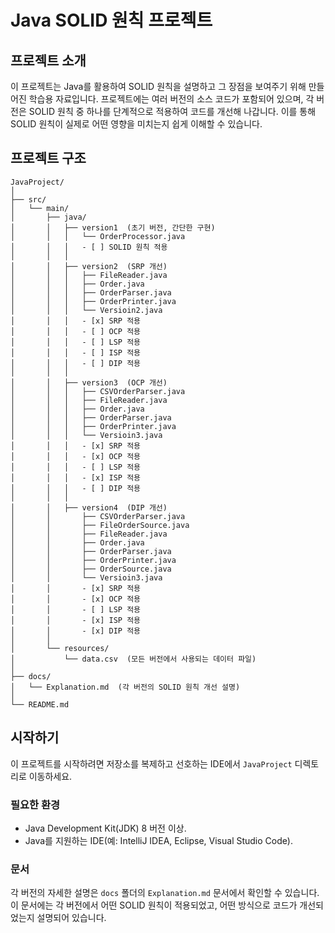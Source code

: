 # Java SOLID 원칙 프로젝트

## 프로젝트 소개
이 프로젝트는 Java를 활용하여 SOLID 원칙을 설명하고 그 장점을 보여주기 위해 만들어진 학습용 자료입니다. 프로젝트에는 여러 버전의 소스 코드가 포함되어 있으며, 각 버전은 SOLID 원칙 중 하나를 단계적으로 적용하여 코드를 개선해 나갑니다. 이를 통해 SOLID 원칙이 실제로 어떤 영향을 미치는지 쉽게 이해할 수 있습니다.

## 프로젝트 구조
```
JavaProject/
│
├── src/
│   └── main/
│       ├── java/
│       │   ├── version1  (초기 버전, 간단한 구현)
│       │   │   └── OrderProcessor.java
│       │   │   - [ ] SOLID 원칙 적용
│       │   │  
│       │   ├── version2  (SRP 개선)
│       │   │   ├── FileReader.java
│       │   │   ├── Order.java
│       │   │   ├── OrderParser.java
│       │   │   ├── OrderPrinter.java
│       │   │   └── Versioin2.java
│       │   │   - [x] SRP 적용
│       │   │   - [ ] OCP 적용
│       │   │   - [ ] LSP 적용
│       │   │   - [ ] ISP 적용
│       │   │   - [ ] DIP 적용
│       │   │  
│       │   ├── version3  (OCP 개선)
│       │   │   ├── CSVOrderParser.java
│       │   │   ├── FileReader.java
│       │   │   ├── Order.java
│       │   │   ├── OrderParser.java
│       │   │   ├── OrderPrinter.java
│       │   │   └── Versioin3.java
│       │   │   - [x] SRP 적용
│       │   │   - [x] OCP 적용
│       │   │   - [ ] LSP 적용
│       │   │   - [x] ISP 적용
│       │   │   - [ ] DIP 적용
│       │   │  
│       │   ├── version4  (DIP 개선)
│       │       ├── CSVOrderParser.java
│       │       ├── FileOrderSource.java
│       │       ├── FileReader.java
│       │       ├── Order.java
│       │       ├── OrderParser.java
│       │       ├── OrderPrinter.java
│       │       ├── OrderSource.java
│       │       └── Versioin3.java
│       │       - [x] SRP 적용
│       │       - [x] OCP 적용
│       │       - [ ] LSP 적용
│       │       - [x] ISP 적용
│       │       - [x] DIP 적용
│       │    
│       └── resources/
│           └── data.csv  (모든 버전에서 사용되는 데이터 파일)
│
├── docs/
│   └── Explanation.md  (각 버전의 SOLID 원칙 개선 설명)
│
└── README.md
```

## 시작하기
이 프로젝트를 시작하려면 저장소를 복제하고 선호하는 IDE에서 `JavaProject` 디렉토리로 이동하세요.

### 필요한 환경
- Java Development Kit(JDK) 8 버전 이상.
- Java를 지원하는 IDE(예: IntelliJ IDEA, Eclipse, Visual Studio Code).

### 문서
각 버전의 자세한 설명은 `docs` 폴더의 `Explanation.md` 문서에서 확인할 수 있습니다. 이 문서에는 각 버전에서 어떤 SOLID 원칙이 적용되었고, 어떤 방식으로 코드가 개선되었는지 설명되어 있습니다.
